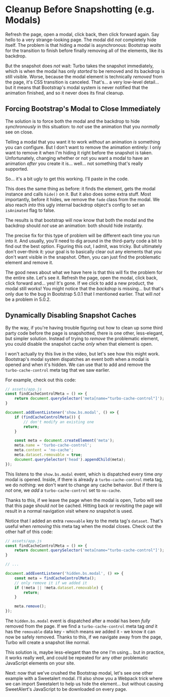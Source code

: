 # Cleanup Before Snapshotting (e.g. Modals)

Refresh the page, open a modal, click back, then click forward again. Say hello
to a very strange-looking page. The modal did *not* completely hide itself. The
problem is that hiding a modal is asynchronous: Bootstrap *waits* for the transition
to finish before finally removing all of the elements, like its backdrop.

But the snapshot does *not* wait: Turbo takes the snapshot immediately, which is
when the modal has only *started* to be removed and its backdrop is still
visible. Worse, because the modal element is technically *removed* from the page,
it's CSS transition is canceled. That's... a very low-level detail... but it
means that Bootstrap's modal system is never notified that the animation finished,
and so it never does its final cleanup.

## Forcing Bootstrap's Modal to Close Immediately

The solution is to force both the modal and the backdrop to hide *synchronously*
in this situation: to *not* use the animation that you *normally* see on close.

Telling a modal that you want it to work *without* an animation *is* something
you can configure. But I don't want to remove the animation entirely: I only
want to remove it when I'm hiding it right before the snapshot is taken.
Unfortunately, changing whether or not you want a modal to have an animation
*after* you create it is... well... not something that's really supported.

So... it's a bit ugly to get this working. I'll paste in the code.

This does the same thing as before: it finds the element, gets the modal instance
and calls `hide()` on it. But it also does some extra stuff. Most importantly, before
it hides, we remove the `fade` class from the modal. We also reach *into* this
ugly internal backdrop object's config to set an `isAnimated` flag to false.

The results is that bootstrap will now know that both the modal and the backdrop
should *not* use an animation: both should hide instantly.

The precise fix for this type of problem will be different each time you run into
it. And usually, you'll need to dig around in the third-party code a bit
to find out the best option. Figuring this out, I admit, was tricky. But ultimately
don't over-think it: your goal is to basically clear out any elements that you don't
want visible in the snapshot. Often, you can just find the problematic element and
remove it.

The good news about what we have here is that this will fix the problem for the
entire site. Let's see it. Refresh the page, open the modal, click back, click
forward and... yes! It's gone. If we click to add a new product, the modal still
works! You might notice that the *backdrop* is missing... but that's only due
to the bug in Bootstrap 5.0.1 that I mentioned earlier. That will *not* be a problem
in 5.0.2.

## Dynamically Disabling Snapshot Caches

By the way, if you're having trouble figuring out how to clean up some third
party code before the page is snapshotted, there is one other, less-elegant,
but simpler solution. Instead of trying to *remove* the problematic element,
you could disable the snapshot cache *only* when that element is open.

I won't actually try this live in the video, but let's see how this might work.
Bootstrap's modal system dispatches an event both when a modal is opened and
when it's hidden. We can use that to add and remove the `turbo-cache-control`
meta tag that we saw earlier.

For example, check out this code:

```js
// assets/app.js
const findCacheControlMeta = () => {
    return document.querySelector('meta[name="turbo-cache-control"]');
}

document.addEventListener('show.bs.modal', () => {
    if (findCacheControlMeta()) {
        // don't modify an existing one
        return;
    }

    const meta = document.createElement('meta');
    meta.name = 'turbo-cache-control';
    meta.content = 'no-cache';
    meta.dataset.removable = true;
    document.querySelector('head').appendChild(meta);
});
```

This listens to the `show.bs.modal` event, which is dispatched every time *any*
modal is opened. Inside, if there is already a `turbo-cache-control` meta tag,
we do nothing: we don't want to change any cache behavior. But if there is *not*
one, we *add* a `turbo-cache-control` set to `no-cache`.

Thanks to this, if we leave the page when the modal is open, Turbo will see
that this page should *not* be cached. Hitting back or revisiting the page
will result in a normal navigation visit where *no* snapshot is used.

Notice that I added an extra `removable` key to the meta tag's `dataset`. That's
useful when *removing* this meta tag when the modal closes. Check out the other
half of this code:

```js
// assets/app.js
const findCacheControlMeta = () => {
    return document.querySelector('meta[name="turbo-cache-control"]');
}

// ...

document.addEventListener('hidden.bs.modal', () => {
    const meta = findCacheControlMeta();
    // only remove it if we added it
    if (!meta || !meta.dataset.removable) {
        return;
    }

    meta.remove();
});
```

The `hidden.bs.modal` event is dispatched after a modal has been *fully* removed
from the page. If we find a `turbo-cache-control` meta tag *and* it has the
`removable` data key - which means *we* added it - we know it can now be safely
removed. Thanks to this, if we navigate away from the page, Turbo will create a
snapshot like normal.

This solution is, maybe less-elegant than the one I'm using... but in practice,
it works really well, and could be repeated for any other problematic JavaScript
elements on your site.

Next: now that we've crushed the Bootstrap modal, let's see one other example
with a Sweetalert modal. I'll also show you a Webpack trick where we can import
Sweetalert to help us hide the element... but without causing SweetAlert's
JavaScript to be downloaded on every page.
